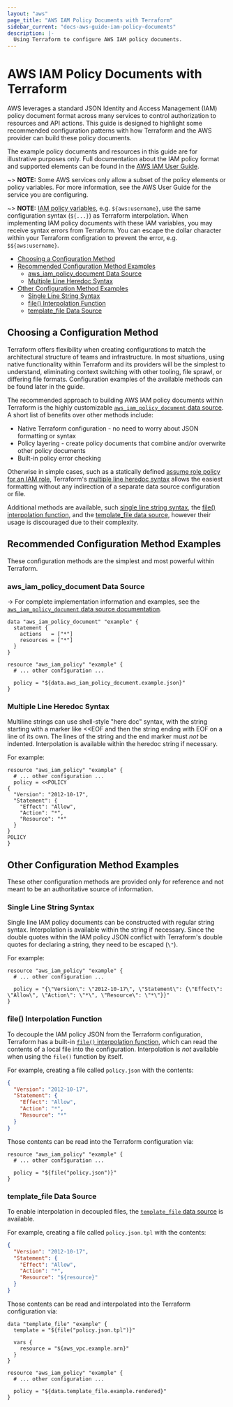 ```yaml
---
layout: "aws"
page_title: "AWS IAM Policy Documents with Terraform"
sidebar_current: "docs-aws-guide-iam-policy-documents"
description: |-
  Using Terraform to configure AWS IAM policy documents.
---
```


# AWS IAM Policy Documents with Terraform

AWS leverages a standard JSON Identity and Access Management (IAM) policy document format across many services to control authorization to resources and API actions. This guide is designed to highlight some recommended configuration patterns with how Terraform and the AWS provider can build these policy documents.

The example policy documents and resources in this guide are for illustrative purposes only. Full documentation about the IAM policy format and supported elements can be found in the [AWS IAM User Guide](https://docs.aws.amazon.com/IAM/latest/UserGuide/reference_policies_elements.html).

~> **NOTE:** Some AWS services only allow a subset of the policy elements or policy variables. For more information, see the AWS User Guide for the service you are configuring.

~> **NOTE:** [IAM policy variables](https://docs.aws.amazon.com/IAM/latest/UserGuide/reference_policies_variables.html), e.g. `${aws:username}`, use the same configuration syntax (`${...}`) as Terraform interpolation. When implementing IAM policy documents with these IAM variables, you may receive syntax errors from Terraform. You can escape the dollar character within your Terraform configration to prevent the error, e.g. `$${aws:username}`.

<!-- TOC depthFrom:2 -->

- [Choosing a Configuration Method](#choosing-a-configuration-method)
- [Recommended Configuration Method Examples](#recommended-configuration-method-examples)
    - [aws_iam_policy_document Data Source](#aws_iam_policy_document-data-source)
    - [Multiple Line Heredoc Syntax](#multiple-line-heredoc-syntax)
- [Other Configuration Method Examples](#other-configuration-method-examples)
    - [Single Line String Syntax](#single-line-string-syntax)
    - [file() Interpolation Function](#file-interpolation-function)
    - [template_file Data Source](#template_file-data-source)

<!-- /TOC -->

## Choosing a Configuration Method

Terraform offers flexibility when creating configurations to match the architectural structure of teams and infrastructure. In most situations, using native functionality within Terraform and its providers will be the simplest to understand, eliminating context switching with other tooling, file sprawl, or differing file formats. Configuration examples of the available methods can be found later in the guide.

The recommended approach to building AWS IAM policy documents within Terraform is the highly customizable [`aws_iam_policy_document` data source](#aws_iam_policy_document-data-source). A short list of benefits over other methods include:

- Native Terraform configuration - no need to worry about JSON formatting or syntax
- Policy layering - create policy documents that combine and/or overwrite other policy documents
- Built-in policy error checking

Otherwise in simple cases, such as a statically defined [assume role policy for an IAM role](https://docs.aws.amazon.com/IAM/latest/UserGuide/id_roles_use_permissions-to-switch.html), Terraform's [multiple line heredoc syntax](#multiple-line-heredoc-syntax) allows the easiest formatting without any indirection of a separate data source configuration or file.

Additional methods are available, such [single line string syntax](#single-line-string-syntax), the [file() interpolation function](#file-interpolation-function), and the [template_file data source](#template_file-data-source), however their usage is discouraged due to their complexity.

## Recommended Configuration Method Examples

These configuration methods are the simplest and most powerful within Terraform.

### aws_iam_policy_document Data Source

-> For complete implementation information and examples, see the [`aws_iam_policy_document` data source documentation](/docs/providers/aws/d/iam_policy_document.html).

```hcl
data "aws_iam_policy_document" "example" {
  statement {
    actions   = ["*"]
    resources = ["*"]
  }
}

resource "aws_iam_policy" "example" {
  # ... other configuration ...

  policy = "${data.aws_iam_policy_document.example.json}"
}
```

### Multiple Line Heredoc Syntax

Multiline strings can use shell-style "here doc" syntax, with the string starting with a marker like <<EOF and then the string ending with EOF on a line of its own. The lines of the string and the end marker must *not* be indented. Interpolation is available within the heredoc string if necessary.

For example:

```hcl
resource "aws_iam_policy" "example" {
  # ... other configuration ...
  policy = <<POLICY
{
  "Version": "2012-10-17",
  "Statement": {
    "Effect": "Allow",
    "Action": "*",
    "Resource": "*"
  }
}
POLICY
}
```

## Other Configuration Method Examples

These other configuration methods are provided only for reference and not meant to be an authoritative source of information.

### Single Line String Syntax

Single line IAM policy documents can be constructed with regular string syntax. Interpolation is available within the string if necessary. Since the double quotes within the IAM policy JSON conflict with Terraform's double quotes for declaring a string, they need to be escaped (`\"`).

For example:

```hcl
resource "aws_iam_policy" "example" {
  # ... other configuration ...

  policy = "{\"Version\": \"2012-10-17\", \"Statement\": {\"Effect\": \"Allow\", \"Action\": \"*\", \"Resource\": \"*\"}}"
}
```

### file() Interpolation Function

To decouple the IAM policy JSON from the Terraform configuration, Terraform has a built-in [`file()` interpolation function](/docs/configuration/interpolation.html#file-path-), which can read the contents of a local file into the configuration. Interpolation is _not_ available when using the `file()` function by itself.

For example, creating a file called `policy.json` with the contents:

```json
{
  "Version": "2012-10-17",
  "Statement": {
    "Effect": "Allow",
    "Action": "*",
    "Resource": "*"
  }
}
```

Those contents can be read into the Terraform configuration via:

```hcl
resource "aws_iam_policy" "example" {
  # ... other configuration ...

  policy = "${file("policy.json")}"
}
```

### template_file Data Source

To enable interpolation in decoupled files, the [`template_file` data source](/docs/providers/template/d/file.html) is available.

For example, creating a file called `policy.json.tpl` with the contents:

```json
{
  "Version": "2012-10-17",
  "Statement": {
    "Effect": "Allow",
    "Action": "*",
    "Resource": "${resource}"
  }
}
```

Those contents can be read and interpolated into the Terraform configuration via:

```hcl
data "template_file" "example" {
  template = "${file("policy.json.tpl")}"

  vars {
    resource = "${aws_vpc.example.arn}"
  }
}

resource "aws_iam_policy" "example" {
  # ... other configuration ...

  policy = "${data.template_file.example.rendered}"
}
```
